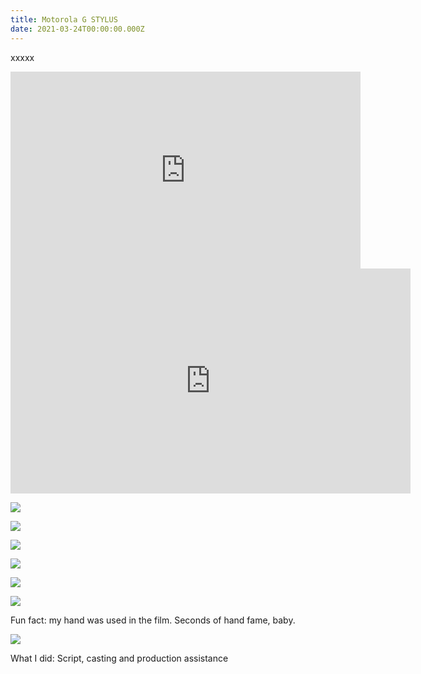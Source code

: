 ```yaml
---
title: Motorola G STYLUS
date: 2021-03-24T00:00:00.000Z
---
```

xxxxx

<iframe width="560" height="315" src="https://www.youtube.com/embed/YwXZxXdKATg" title="YouTube video player" frameborder="0" allow="accelerometer; autoplay; clipboard-write; encrypted-media; gyroscope; picture-in-picture" allowfullscreen></iframe>

<iframe src="https://player.vimeo.com/video/516624384?byline=0&portrait=0" width="640" height="360" frameborder="0" allow="autoplay; fullscreen; picture-in-picture" allowfullscreen></iframe>

  <div class="img-idea">

![](https://ucarecdn.com/506c3085-fbea-4f53-8f81-e4f32e248837/)

![](https://ucarecdn.com/2f56adef-4bc5-4fc4-891b-6cbed02a2a44/)

![](https://ucarecdn.com/0bcf4fca-6371-44d1-8559-76baf378387a/)

  </div>

  <div class="img-idea">

![](https://ucarecdn.com/4ccbc478-abf9-4e79-9370-5b17dab6352d/)

![](https://ucarecdn.com/07edf7fa-838d-4f22-a540-d8dfde001ad3/)

![](https://ucarecdn.com/f9becb63-8a90-48f3-940a-b9254d29c699/)

  </div>

Fun fact: my hand was used in the film. Seconds of hand fame, baby.

![](https://ucarecdn.com/d84c6152-2e3d-4b56-8de1-5103f9136de9/)

What I did: Script, casting and production assistance